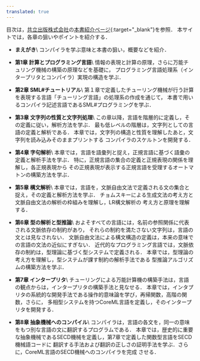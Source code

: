 ```yaml
---
translated: true
---
```

目次は，[共立出版株式会社](https://www.kyoritsu-pub.co.jp/)の[本書紹介ページ](https://www.kyoritsu-pub.co.jp/bookdetail/9784320124783){:target="_blank"}を参照．
本サイトでは，各章の狙いやポイントを紹介する．

* **まえがき**\\
  コンパイラを学ぶ意味と本書の狙い，概要などを紹介．

* **第1章 計算とプログラミング言語**\\
情報の表現と計算の原理，さらに万能チュリング機械の構築の原理などを基礎に，
プログラミング言語処理系（インタープリタとコンパイラ）実現の構造を学ぶ．

* **第2章 SML#チュートリアル**\\
第１章で定義したチューリング機械が行う計算を表現する言語「チューリング言語」の処理系の作成を通じて，
本書で用いるコンパイラ記述言語であるSML#プログラミングを学ぶ．

* **第3章 文字列の性質と文字列処理**\\
この章以降，言語を階層的に定義し，その定義に従い，解析方法を学ぶ．
最も低レベルの階層は，文字列としての言語の定義と解析である．
本章では，文字列の構造と性質を理解したあと，文字列を読み込みそのままプリントする
コンパイラのスケルトンを開発する．

* **第4章 字句解析**\\
本章では，言語を語彙列と捉え，正規言語に基づく語彙の定義と解析手法を学ぶ．
特に，正規言語の集合の定義と正規表現の関係を理解し，各正規表現から
その正規表現が表示する正規言語を受理するオートマトンの構築方法を学ぶ．

* **第5章 構文解析**\\
本章では，言語を，文脈自由文法で定義される文の集合と捉え，その定義と解析方法を学ぶ．
チョムスキーによる生成文法の考え方と文脈自由文法の解析の枠組みを理解し，LR構文解析の
考え方と原理を理解する．

* **第6章 型の解析と型推論**\\
およそすべての言語には，名前の参照関係に代表される文脈依存の制約があり，
それらの制約を満たさない文字列は，言語の文とは見なされない．
文脈自由文法による構文構造の定義は，本来の意味での言語の文法の近似にすぎない．
近代的なプログラミング言語では，文脈依存の制約は，型理論に基づく型システムで定義される．
本章では，型理論の考え方を理解し，型システムが課す制約の解析手法である
型推論アルゴリズムの構築方法を学ぶ．

* **第7章 インタープリタ**\\
チューリングによる万能計算機の構築手法は，言語の観点からは，インタープリタの構築手法と見なせる．
本章では，インタプリタの系統的な開発手法である操作的意味論を学び，再帰関数，高階の関数，さらに，
多相型システムを持つCoreML言語を定義し，そのインタープリタを開発する．

* **第8章 抽象機械へのコンパイル**\\
コンパイラは，言語の各文を，同一の意味をもつ別な言語の文に翻訳するプログラムである．
本章では，歴史的に重要な抽象機械であるSECD機械を定義し，第7章で定義した関数型言語をSECD機械語コードに
翻訳する手法および翻訳の正しさの証明手法を学ぶ．さらに，CoreML言語のSECD機械へのコンパイラを完成
させる．







